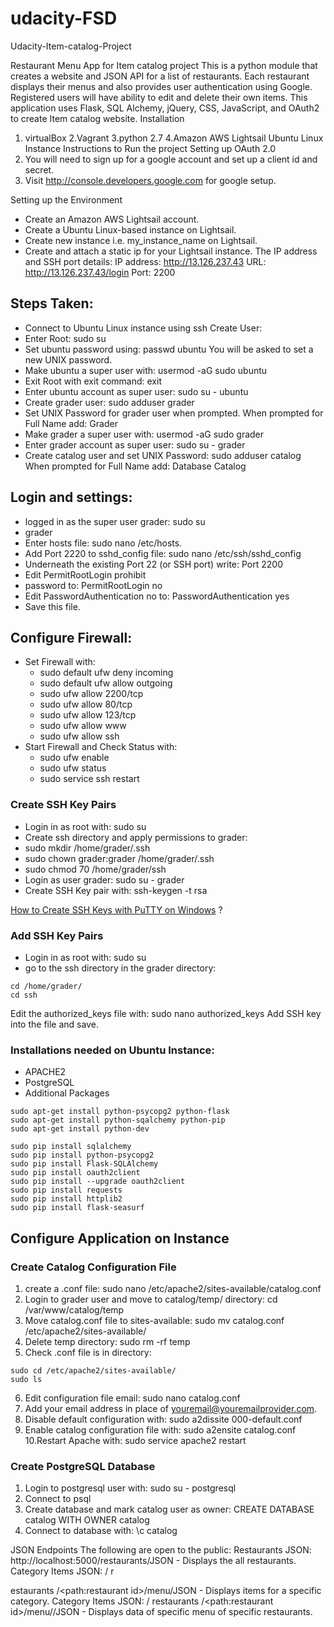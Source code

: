 # udacity-FSD
Udacity-Item-catalog-Project

Restaurant Menu App for Item catalog project This is a python module that creates a
website and JSON API for a list of restaurants. Each restaurant displays their menus
and also provides user authentication using Google. Registered users will have ability
to edit and delete their own items. This application uses Flask, SQL Alchemy, jQuery,
CSS, JavaScript, and OAuth2 to create Item catalog website.
Installation
1. virtualBox
2.Vagrant
3.python 2.7
4.Amazon AWS Lightsail Ubuntu Linux Instance
Instructions to Run the project
Setting up OAuth 2.0
1. You will need to sign up for a google account and set up a client id and secret.
2. Visit http://console.developers.google.com for google setup.

Setting up the Environment
- Create an Amazon AWS Lightsail account.
- Create a Ubuntu Linux-based instance on Lightsail.
- Create new instance i.e. my_instance_name on Lightsail.
- Create and attach a static ip for your Lightsail instance.
The IP address and SSH port details:
IP address: http://13.126.237.43
URL: http://13.126.237.43/login
Port: 2200

<h2>Steps Taken:</h2>

- Connect to  Ubuntu Linux instance using ssh
Create User:
- Enter Root: sudo su
- Set ubuntu password using: passwd ubuntu You will be asked to set a new UNIX password.
- Make ubuntu a super user with: usermod -aG sudo ubuntu
- Exit Root with exit command: exit
- Enter ubuntu account as super user: sudo su - ubuntu
- Create grader user: sudo adduser grader
- Set UNIX Password for grader user when prompted. When prompted for Full Name add: Grader
- Make grader a super user with: usermod -aG sudo grader
- Enter grader account as super user: sudo su - grader
- Create catalog user and set UNIX Password: sudo adduser catalog When prompted for Full Name add: Database Catalog 
<h2>Login and settings:</h2>
<ul>
<li> logged in as the super user grader: sudo su <li> grader </li>
<li>Enter hosts file: sudo nano /etc/hosts.</li>
<li> Add Port 2220 to sshd_config file: sudo nano /etc/ssh/sshd_config</li>
<li> Underneath the existing Port 22 (or SSH port) write: Port 2200</li>
<li> Edit PermitRootLogin prohibit<li>password to: PermitRootLogin no</li>
<li> Edit PasswordAuthentication no to: PasswordAuthentication yes</li>
<li> Save this file.</li>
  </ul>
<h2>Configure Firewall:</h2>

- Set Firewall with:
  - sudo default ufw deny incoming
  - sudo default ufw allow outgoing
  - sudo ufw allow 2200/tcp
  - sudo ufw allow 80/tcp
  - sudo ufw allow 123/tcp
  - sudo ufw allow www
  -  sudo ufw allow ssh
- Start Firewall and Check Status with:
  - sudo ufw enable
  - sudo ufw status 
  - sudo service ssh restart

### Create SSH Key Pairs
- Login in as root with: sudo su
- Create ssh directory and apply permissions to grader:
- sudo mkdir /home/grader/.ssh
- sudo chown grader:grader /home/grader/.ssh
- sudo chmod 70 /home/grader/ssh
- Login as user grader: sudo su - grader
- Create SSH Key pair with: ssh-keygen -t rsa
<!-- blank line -->
[How to Create SSH Keys with PuTTY on Windows][identifier] ?
<!-- blank line -->
[identifier]: https://www.digitalocean.com/docs/droplets/how-to/add-ssh-keys/create-with-putty/
<!-- blank line -->
### Add SSH Key Pairs
- Login in as root with: sudo su
- go to the ssh directory in the grader directory:
```
cd /home/grader/
cd ssh
```
Edit the authorized_keys file with: sudo nano authorized_keys
Add SSH key into the file and save.

<!-- blank line -->
### Installations needed on Ubuntu Instance:
- APACHE2
- PostgreSQL
- Additional Packages
```
sudo apt-get install python-psycopg2 python-flask
sudo apt-get install python-sqalchemy python-pip
sudo apt-get install python-dev

sudo pip install sqlalchemy
sudo pip install python-psycopg2
sudo pip install Flask-SQLAlchemy
sudo pip install oauth2client
sudo pip install --upgrade oauth2client
sudo pip install requests
sudo pip install httplib2
sudo pip install flask-seasurf
```
<!-- blank line -->
## Configure Application on Instance

### Create Catalog Configuration File
1. create a .conf file: sudo nano /etc/apache2/sites-available/catalog.conf
2. Login to grader user and move to catalog/temp/ directory: cd /var/www/catalog/temp
3. Move catalog.conf file to sites-available: sudo mv catalog.conf /etc/apache2/sites-available/
4. Delete temp directory: sudo rm -rf temp
5. Check .conf file is in directory:
```
sudo cd /etc/apache2/sites-available/
sudo ls
```
6. Edit configuration file email: sudo nano catalog.conf
7. Add your email address in place of youremail@youremailprovider.com.
8. Disable default configuration with: sudo a2dissite 000-default.conf
9. Enable catalog configuration file with: sudo a2ensite catalog.conf
10.Restart Apache with: sudo service apache2 restart

### Create PostgreSQL Database
1. Login to postgresql user with: sudo su - postgresql
2. Connect to psql
3. Create database and mark catalog user as owner: CREATE DATABASE catalog WITH OWNER catalog
4. Connect to database with: \c catalog


JSON Endpoints
The following are open to the public:
Restaurants JSON: http://localhost:5000/restaurants/JSON - Displays the all
restaurants.
Category Items JSON: / r
  
  estaurants /<path:restaurant id>/menu/JSON - Displays items
for a specific category.
Category Items JSON: / restaurants /<path:restaurant id>/menu/<menuId>/JSON -
Displays data of specific menu of specific restaurants.
  
